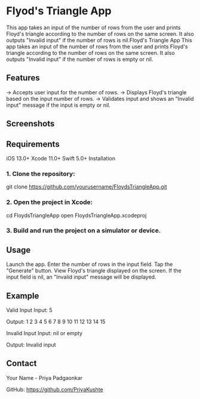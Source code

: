 # Flyod's Triangle App
This app takes an input of the number of rows from the user and prints Floyd's triangle according to the number of rows on the same screen. It also outputs "Invalid input" if the number of rows is nil.Floyd's Triangle App
This app takes an input of the number of rows from the user and prints Floyd's triangle according to the number of rows on the same screen. It also outputs "Invalid input" if the number of rows is empty or nil.

## Features
-> Accepts user input for the number of rows.
-> Displays Floyd's triangle based on the input number of rows.
-> Validates input and shows an "Invalid input" message if the input is empty or nil.

## Screenshots


## Requirements
iOS 13.0+
Xcode 11.0+
Swift 5.0+
Installation

### 1. Clone the repository:
git clone https://github.com/yourusername/FloydsTriangleApp.git

### 2. Open the project in Xcode:
cd FloydsTriangleApp
open FloydsTriangleApp.xcodeproj

### 3. Build and run the project on a simulator or device.

## Usage
Launch the app.
Enter the number of rows in the input field.
Tap the "Generate" button.
View Floyd's triangle displayed on the screen.
If the input field is nil, an "Invalid input" message will be displayed.

## Example

Valid Input
Input: 5

Output:
1
2 3
4 5 6
7 8 9 10
11 12 13 14 15

Invalid Input
Input: nil or empty

Output:
Invalid input

## Contact
Your Name - Priya Padgaonkar

GitHub: https://github.com/PriyaKushte
